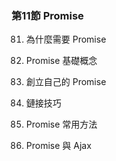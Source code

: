### 第11節 Promise  

81. 為什麼需要 Promise  
 
82. Promise 基礎概念  

83. 創立自己的 Promise  
 
84. 鏈接技巧  

85. Promise 常用方法  

86. Promise 與 Ajax   






